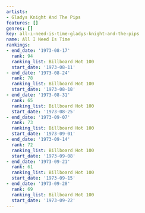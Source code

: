 ```yaml
---
artists:
- Gladys Knight And The Pips
features: []
genres: []
key: all-i-need-is-time-gladys-knight-and-the-pips
name: All I Need Is Time
rankings:
- end_date: '1973-08-17'
  rank: 94
  ranking_list: Billboard Hot 100
  start_date: '1973-08-11'
- end_date: '1973-08-24'
  rank: 78
  ranking_list: Billboard Hot 100
  start_date: '1973-08-18'
- end_date: '1973-08-31'
  rank: 65
  ranking_list: Billboard Hot 100
  start_date: '1973-08-25'
- end_date: '1973-09-07'
  rank: 73
  ranking_list: Billboard Hot 100
  start_date: '1973-09-01'
- end_date: '1973-09-14'
  rank: 72
  ranking_list: Billboard Hot 100
  start_date: '1973-09-08'
- end_date: '1973-09-21'
  rank: 61
  ranking_list: Billboard Hot 100
  start_date: '1973-09-15'
- end_date: '1973-09-28'
  rank: 69
  ranking_list: Billboard Hot 100
  start_date: '1973-09-22'
---
```


